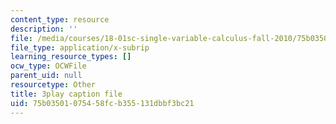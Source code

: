 ```yaml
---
content_type: resource
description: ''
file: /media/courses/18-01sc-single-variable-calculus-fall-2010/75b03501075458fcb355131dbbf3bc21_KhwQKE_tld0.vtt
file_type: application/x-subrip
learning_resource_types: []
ocw_type: OCWFile
parent_uid: null
resourcetype: Other
title: 3play caption file
uid: 75b03501-0754-58fc-b355-131dbbf3bc21
---
```

